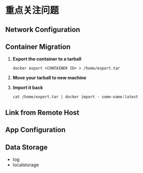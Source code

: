 # 重点关注问题
<!-- toc -->

## Network Configuration

## Container Migration
 1. **Export the container to a tarball**

	`docker export <CONTAINER ID> > /home/export.tar`
 2. **Move your tarball to new machine**

 3. **Import it back**

     `cat /home/export.tar | docker import - some-name:latest`

## Link from Remote Host

## App Configuration

## Data Storage

 * log
 * localstorage

